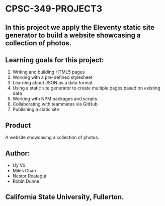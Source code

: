 # CPSC-349-PROJECT3
## In this project we apply the Eleventy static site generator to build a website showcasing a collection of photos.

## Learning goals for this project:
1. Writing and building HTML5 pages
2. Working with a pre-defined stylesheet
3. Learning about JSON as a data format
4. Using a static site generator to create multiple pages based on existing data
5. Working with NPM packages and scripts
6. Collaborating with teammates via GitHub
7. Publishing a static site

## Product
A website showcasing a collection of photos.

## Author: 
- Uy Vo 
- Miles Chao
- Nestor Reategui 
- Robin Dunne
## California State University, Fullerton.
